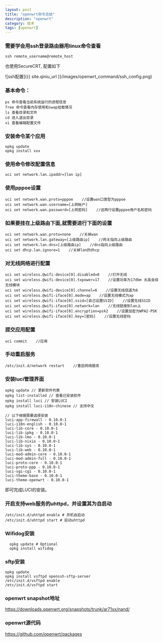 ```yaml
---
layout: post
title: "openwrt命令总结"
description: "openwrt"
category: 技术
tags: [openwrt]
---
```


### 需要学会用ssh登录路由器用linux命令查看

	ssh remote_username@remote_host
	
也使用SecureCRT, 配置如下

![ssh配置]({{ site.qiniu_url }}/images/openwrt_command/ssh_config.png)
	
### 基本命令：
```	
ps 命令查看当前系统运行的进程信息
free 命令查看内存使用和swap挂载情况
ls 查看目录和文件
cd 进入退出目录
vi 查看编辑配置文件
```

### 安装命令某个应用

	opkg update
	opkg install xxx

### 使用命令修改配置信息

	uci set network.lan.ipaddr=[lan ip]  

### 使用pppoe设置 
```shell
uci set network.wan.proto=pppoe    //设置wan口类型为pppoe  
uci set network.wan.username=[上网帐户]  
uci set network.wan.password=[上网密码]    //这两行设置pppoe用户名和密码  
```

### 如果要挂在上级路由下面,就需要进行下面的设置 
```shell
uci set network.wan.proto=none    //关掉wan  
uci set network.lan.gateway=[上级路由ip]    //网关指向上级路由  
uci set network.lan.dns=[上级路由ip]    //dns指向上级路由  
uci set dhcp.lan.ignore=1    //关掉lan的dhcp  
```

### 对无线网络进行配置 
```Shell
uci set wireless.@wifi-device[0].disabled=0    //打开无线  
uci set wireless.@wifi-device[0].txpower=17    //设置功率为17dbm 太高会烧无线模块  
uci set wireless.@wifi-device[0].channel=6    //设置无线信道为6  
uci set wireless.@wifi-iface[0].mode=ap    //设置无线模式为ap  
uci set wireless.@wifi-iface[0].ssid=[自己设置SSID]    //设置无线SSID  
uci set wireless.@wifi-iface[0].network=lan    //无线链接到lan上  
uci set wireless.@wifi-iface[0].encryption=psk2    //设置加密为WPA2-PSK  
uci set wireless.@wifi-iface[0].key=[密码]    //设置无线密码  
```

### 提交应用配置 
```Shell
uci commit    //应用  
```

### 手动重启服务

	/etc/init.d/network restart    //重启网络服务  

### 安装luci管理界面 
```Shell
opkg update // 更新软件列表  
opkg list-installed // 查看已安装软件  
opkg install luci // 安装LUCI  
opkg install luci-i18n-chinese // 支持中文  

// 以下根据需要选择安装
luci-app-firewall - 0.10.0-1
luci-i18n-english - 0.10.0-1
luci-lib-core - 0.10.0-1
luci-lib-ipkg - 0.10.0-1
luci-lib-lmo - 0.10.0-1
luci-lib-nixio - 0.10.0-1
luci-lib-sys - 0.10.0-1
luci-lib-web - 0.10.0-1
luci-mod-admin-core - 0.10.0-1
luci-mod-admin-full - 0.10.0-1
luci-proto-core - 0.10.0-1
luci-proto-ppp - 0.10.0-1
luci-sgi-cgi - 0.10.0-1
luci-theme-base - 0.10.0-1
luci-theme-openwrt - 0.10.0-1
```
即可完成LUCI的安装。 

### 开启支持web服务的uhttpd，并设置其为自启动
```Shell
/etc/init.d/uhttpd enable # 开机自启动  
/etc/init.d/uhttpd start # 启动uhttpd  
```

### Wifidog安装
```
  opkg update # Optional
  opkg install wifidog
```

### sftp安装
```
opkg update
opkg install vsftpd openssh-sftp-server
/etc/init.d/vsftpd enable
/etc/init.d/vsftpd start
```

### openwrt snapshot地址

<https://downloads.openwrt.org/snapshots/trunk/ar71xx/nand/>

### openwrt源代码

<https://github.com/openwrt/packages>